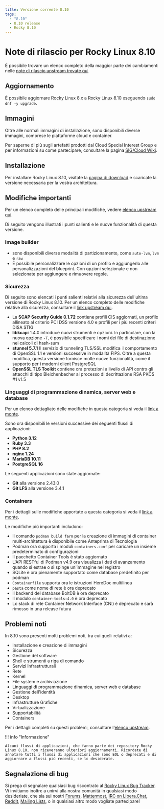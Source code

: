 ```yaml
---
title: Versione corrente 8.10
tags:
  - "8.10"
  - 8.10 release
  - Rocky 8.10
---
```


# Note di rilascio per Rocky Linux 8.10

È possibile trovare un elenco completo della maggior parte dei cambiamenti nelle [note di rilascio upstream trovate qui](https://access.redhat.com/documentation/en-us/red_hat_enterprise_linux/8/html/8.10_release_notes/index)

## Aggiornamento

È possibile aggiornare Rocky Linux 8.x a Rocky Linux 8.10 eseguendo `sudo dnf -y upgrade`.

## Immagini

Oltre alle normali immagini di installazione, sono disponibili diverse immagini, comprese le piattaforme cloud e container.

Per saperne di più sugli artefatti prodotti dal Cloud Special Interest Group e per informazioni su come partecipare, consultare la pagina [SIG/Cloud Wiki](https://sig-cloud.rocky.page/).

## Installazione

Per installare Rocky Linux 8.10, visitate la [pagina di download](https://rockylinux.org/download/) e scaricate la versione necessaria per la vostra architettura.

## Modifiche importanti

Per un elenco completo delle principali modifiche, vedere [elenco upstream qui](https://access.redhat.com/documentation/en-us/red_hat_enterprise_linux/8/html/8.10_release_notes/overview#overview-major-changes).

Di seguito vengono illustrati i punti salienti e le nuove funzionalità di questa versione.

### Image builder

- sono disponibili diverse modalità di partizionamento, come `auto-lvm`, `lvm` e `raw`
- È possibile personalizzare le opzioni di un profilo e aggiungerlo alle personalizzazioni del blueprint. Con opzioni selezionate e non selezionate per aggiungere e rimuovere regole.

### Sicurezza

Di seguito sono elencati i punti salienti relativi alla sicurezza dell'ultima versione di Rocky Linux 8.10. Per un elenco completo delle modifiche relative alla sicurezza, consultare il [link upstream qui](https://access.redhat.com/documentation/en-us/red_hat_enterprise_linux/8/html/8.10_release_notes/new-features#new-features-security).

- La **SCAP Security Guide 0.1.72** contiene profili CIS aggiornati, un profilo allineato al criterio PCI DSS versione 4.0 e profili per i più recenti criteri DISA STIG
- **libkcapi** 1.4.0 introduce nuovi strumenti e opzioni. In particolare, con la nuova opzione `-T`, è possibile specificare i nomi dei file di destinazione nei calcoli di hash-sum
- **stunnel 5.7.1** Il servizio di tunneling TLS/SSL modifica il comportamento di OpenSSL 1.1 e versioni successive in modalità FIPS. Oltre a questa modifica, questa versione fornisce molte nuove funzionalità, come il supporto per i moderni client PostgreSQL
- **OpenSSL TLS Toolkit** contiene ora protezioni a livello di API contro gli attacchi di tipo Bleichenbacher al processo di decrittazione RSA PKCS #1 v1.5

### Linguaggi di programmazione dinamica, server web e database

Per un elenco dettagliato delle modifiche in questa categoria si veda il [link a monte](https://access.redhat.com/documentation/en-us/red_hat_enterprise_linux/8/html/8.10_release_notes/new-features#new-features-dynamic-programming-languages-web-and-database-servers).

Sono ora disponibili le versioni successive dei seguenti flussi di applicazioni:

- **Python 3.12**
- **Ruby 3.3**
- **PHP 8.2**
- **nginx 1.24**
- **MariaDB 10.11**
- **PostgreSQL 16**

Le seguenti applicazioni sono state aggiornate:

- **Git** alla versione 2.43.0
- **Git LFS** alla versione 3.4.1

### Containers

Per i dettagli sulle modifiche apportate a questa categoria si veda il [link a monte](https://access.redhat.com/documentation/en-us/red_hat_enterprise_linux/8/html/8.10_release_notes/new-features#new-features-containers).

Le modifiche più importanti includono:

- Il comando `podman build farm` per la creazione di immagini di container multi-architettura è disponibile come Anteprima di Tecnologia
- Podman ora supporta i moduli `containers.conf` per caricare un insieme predeterminato di configurazioni
- Il pacchetto Container Tools è stato aggiornato
- L'API RESTful di Podman v4.9 ora visualizza i dati di avanzamento quando si estrae o si spinge un'immagine nel registro
- SQLite è ora pienamente supportato come database predefinito per podman
- `Containerfile` supporta ora le istruzioni HereDoc multilinea
- `pasta` come nome di rete è ora deprecato
- Il backend del database BoltDB è ora deprecato
- Il modulo `container-tools:4.0` è ora deprecato
- Lo stack di rete Container Network Interface (CNI) è deprecato e sarà rimosso in una release futura

## Problemi noti

In 8.10 sono presenti molti problemi noti, tra cui quelli relativi a:

- Installazione e creazione di immagini
- Sicurezza
- Gestione del software
- Shell e strumenti a riga di comando
- Servizi Infrastrutturali
- Rete
- Kernel
- File system e archiviazione
- Linguaggi di programmazione dinamica, server web e database
- Gestione dell'identità
- Desktop
- Infrastrutture Grafiche
- Virtualizzazione
- Supportabilità
- Containers

Per i dettagli completi su questi problemi, consultare l'[elenco upstream](https://access.redhat.com/documentation/en-us/red_hat_enterprise_linux/8/html/8.10_release_notes/known-issues).

!!! info "Informazione"

```
Alcuni flussi di applicazioni, che fanno parte dei repository Rocky Linux 8.10, non riceveranno ulteriori aggiornamenti. Ricordate di annotare tutti i flussi di applicazioni che sono EOL o deprecati e di aggiornare a flussi più recenti, se lo desiderate.
```

## Segnalazione di bug

Si prega di segnalare qualsiasi bug riscontrato al [Rocky Linux Bug Tracker](https://bugs.rockylinux.org/). Vi invitiamo inoltre a unirvi alla nostra comunità in qualsiasi modo desideriate, che sia sui nostri [Forums](https://forums.rockylinux.org), [Mattermost](https://chat.rockylinux.org), [IRC on Libera.Chat](irc://irc.liberachat/rockylinux), [Reddit](https://reddit.com/r/rockylinux), [Mailing Lists](https://lists.resf.org), o in qualsiasi altro modo vogliate partecipare!
